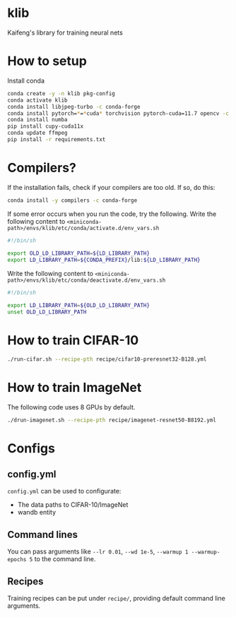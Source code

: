 # klib
Kaifeng's library for training neural nets

# How to setup

Install conda

```bash
conda create -y -n klib pkg-config
conda activate klib
conda install libjpeg-turbo -c conda-forge
conda install pytorch=*=*cuda* torchvision pytorch-cuda=11.7 opencv -c pytorch -c nvidia
conda install numba
pip install cupy-cuda11x
conda update ffmpeg
pip install -r requirements.txt
```

# Compilers?

If the installation fails, check if your compilers are too old. If so, do this:

```bash
conda install -y compilers -c conda-forge
```

If some error occurs when you run the code, try the following.
Write the following content to `<miniconda-path>/envs/klib/etc/conda/activate.d/env_vars.sh`
```bash
#!/bin/sh
  
export OLD_LD_LIBRARY_PATH=${LD_LIBRARY_PATH}
export LD_LIBRARY_PATH=${CONDA_PREFIX}/lib:${LD_LIBRARY_PATH}
```

Write the following content to `<miniconda-path>/envs/klib/etc/conda/deactivate.d/env_vars.sh`
```bash
#!/bin/sh

export LD_LIBRARY_PATH=${OLD_LD_LIBRARY_PATH}
unset OLD_LD_LIBRARY_PATH
```

# How to train CIFAR-10

``` bash
./run-cifar.sh --recipe-pth recipe/cifar10-preresnet32-B128.yml
```

# How to train ImageNet

The following code uses 8 GPUs by default.

``` bash
./drun-imagenet.sh --recipe-pth recipe/imagenet-resnet50-B8192.yml
```

# Configs

## config.yml

`config.yml` can be used to configurate:

* The data paths to CIFAR-10/ImageNet
* wandb entity

## Command lines

You can pass arguments like `--lr 0.01`, `--wd 1e-5`, `--warmup 1 --warmup-epochs 5` to the command line.

## Recipes

Training recipes can be put under `recipe/`, providing default command line arguments.

